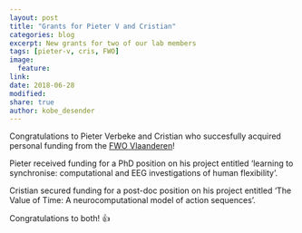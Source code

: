 ```yaml
---
layout: post
title: "Grants for Pieter V and Cristian"
categories: blog
excerpt: New grants for two of our lab members
tags: [pieter-v, cris, FWO]
image:
  feature:
link:
date: 2018-06-28
modified:
share: true
author: kobe_desender
---
```


Congratulations to Pieter Verbeke and Cristian who succesfully acquired personal funding from the [FWO Vlaanderen](https://www.fwo.be/)!   

Pieter received funding for a PhD position on his project entitled ‘learning to synchronise: computational and EEG investigations of human flexibility’.   

Cristian secured funding for a post-doc position on his project entitled ‘The Value of Time: A neurocomputational model of action sequences’. 

Congratulations to both! :thumbsup:
